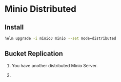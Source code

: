 # Minio Distributed

## Install

```sh
helm upgrade -i minio3 minio --set mode=distributed
```

## Bucket Replication

1. You have another distributed Minio Server.

1. 